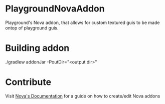 # PlaygroundNovaAddon
Playground's Nova addon, that allows for custom textured guis to be made ontop of playground guis. 

# Building addon
./gradlew addonJar -PoutDir="\<output dir>"

# Contribute
Visit [Nova's Documentation](https://xenondevs.xyz/docs/nova/addon/) for a guide on how to create/edit Nova addons
